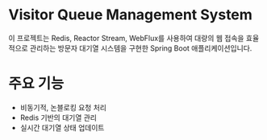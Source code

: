 # Visitor Queue Management System
이 프로젝트는 Redis, Reactor Stream, WebFlux를 사용하여 대량의 웹 접속을 효율적으로 관리하는 방문자 대기열 시스템을 구현한 Spring Boot 애플리케이션입니다.

# 주요 기능
- 비동기적, 논블로킹 요청 처리
- Redis 기반의 대기열 관리
- 실시간 대기열 상태 업데이트
